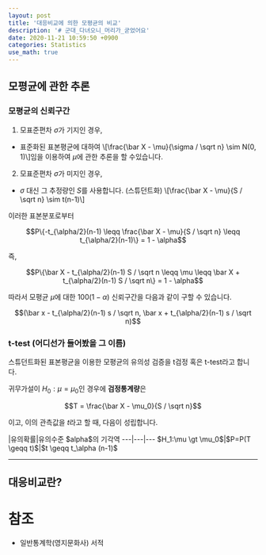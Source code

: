 ```yaml
---
layout: post
title: '대응비교에 의한 모평균의 비교'
description: '# 군대_다녀오니_머리가_굳었어요'
date: 2020-11-21 10:59:50 +0900
categories: Statistics
use_math: true
---
```

## 모평균에 관한 추론
### 모평균의 신뢰구간

1. 모표준편차 $\sigma$가 기지인 경우,
  - 표준화된 표본평균에 대하여 \\[\frac{\bar X - \mu}{\sigma / \sqrt n} \sim N(0, 1)\\]임을 이용하여 $\mu$에 관한 추론을 할 수있습니다.

2. 모표준편차 $\sigma$가 미지인 경우,
  - $\sigma$ 대신 그 추정량인 $S$를 사용합니다. (스튜던트화) \\[\frac{\bar X - \mu}{S / \sqrt n} \sim t(n-1)\\]

이러한 표본분포로부터

$$P\{-t_{\alpha/2}(n-1) \leqq \frac{\bar X - \mu}{S / \sqrt n} \leqq t_{\alpha/2}(n-1)\} = 1 - \alpha$$

즉,

$$P\{\bar X - t_{\alpha/2}(n-1) S / \sqrt n \leqq \mu \leqq \bar X + t_{\alpha/2}(n-1) S / \sqrt n\} = 1 - \alpha$$

따라서 모평균 $\mu$에 대한 $100(1-\alpha)%$ 신뢰구간을 다음과 같이 구할 수 있습니다.

$$(\bar x - t_{\alpha/2}(n-1) s / \sqrt n, \bar x + t_{\alpha/2}(n-1) s / \sqrt n)$$

### t-test (어디선가 들어봤을 그 이름)

스튜던트화된 표본평균을 이용한 모평균의 유의성 검증을 t검정 혹은 t-test라고 합니다.

귀무가설이 $H_0 : \mu = \mu_0$인 경우에 **검정통계량**은

$$T = \frac{\bar X - \mu_0}{S / \sqrt n}$$

이고, 이의 관측값을 $t$라고 할 때, 다음이 성립합니다.

<div class="foo">
|유의확률|유의수준 $alpha$의 기각역
---|---|---
$H_1:\mu \gt \mu_0$|$P=P(T \geqq t)$|$t \geqq t_\alpha (n-1)$
</div>

---

## 대응비교란?


# 참조
- 일반통계학(영지문화사) 서적